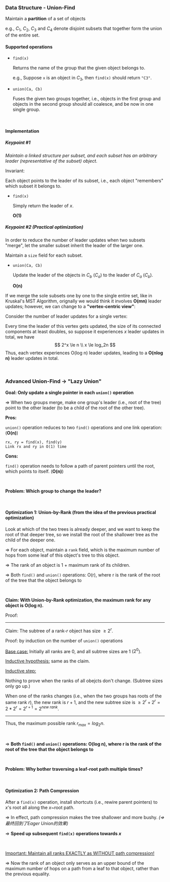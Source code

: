 ### Data Structure - Union-Find

Maintain a **partition** of a set of objects

e.g., $C_1$, $C_2$, $C_3$ and $C_4$ denote disjoint subsets that together form the union of the entire set.

#### Supported operations

* ``find(x)``

  Returns the name of the group that the given object belongs to.

  e.g., Suppose ``x`` is an object in $C_3$, then ``find(x)`` should return ``"C3"``.


* ``union(Ca, Cb)``

  Fuses the given two groups together, i.e., objects in the first group and objects in the second group should all coalesce, and be now in one single group.

<br>

#### Implementation

##### Keypoint #1

*Maintain a linked structure per subset, and each subset has an arbitrary leader (representative of the subset) object.*

Invariant:

Each object points to the leader of its subset, i.e., each object "remembers" which subset it belongs to.

* ``find(x)``

  Simply return the leader of $x$.

  **O(1)**

##### Keypoint #2 (Practical optimization)

In order to reduce the number of leader updates when two subsets "merge", let the smaller subset inherit the leader of the larger one.

Maintain a ``size`` field for each subset.

* ``union(Ca, Cb)``

  Update the leader of the objects in $C_b$ ($C_a$) to the leader of $C_a$ ($C_b$).

  **O(n)**

If we merge the sole subsets one by one to the single entire set, like in Kruskal's MST Algorithm, orignally we would think it involves **O(mn)** leader updates; however, we can change to a **"vertex-centric view"**:

Consider the number of leader updates for a single vertex:

Every time the leader of this vertex gets updated, the size of its connected components at least doubles, so suppose it experiences $x$ leader updates in total, we have
$$
2^x \le n \\
x \le log_2n
$$
Thus, each vertex experiences O(log n) leader updates, leading to a **O(nlog n)** leader updates in total.

<br>

### Advanced Union-Find -> "Lazy Union"

**Goal: Only update a single pointer in each ``union()`` operation**

=> When two groups merge, make one group's leader (i.e., root of the tree) point to the other leader (to be a child of the root of the other tree).

**Pros:**

``union()`` operation reduces to two ``find()`` operations and one link operation: (**O(n)**)

```
rx, ry = find(x), find(y)
Link rx and ry in O(1) time
```

**Cons:**

``find()`` operation needs to follow a path of parent pointers until the root, which points to itself. (**O(n)**)

<br>

**Problem: Which group to change the leader?**

<br>

#### Optimization 1: Union-by-Rank (from the idea of the previous practical optimization)

Look at which of the two trees is already deeper, and we want to keep the root of that deeper tree, so we install the root of the shallower tree as the child of the deeper one.

=> For each object, maintain a ``rank`` field, which is the maximum number of hops from some leaf of this object's tree to this object.

=> The rank of an object is 1 + maximum rank of its children.

=> Both ``find()`` and ``union()`` operations: O(r), where r is the rank of the root of the tree that the object belongs to

<br>

**Claim: With Union-by-Rank optimization, the maximum rank for any object is O(log n).**

Proof:

***

Claim: The subtree of a rank-$r$ object has size $\ge 2^r$.

Proof: by induction on the number of ``union()`` operations

<u>Base case:</u> Initially all ranks are 0, and all subtree sizes are 1 ($2^0$).

<u>Inductive hypothesis:</u> same as the claim.

<u>Inductive step:</u>

Nothing to prove when the ranks of all obejcts don't change. (Subtree sizes only go up.)

When one of the ranks changes (i.e., when the two groups has roots of the same rank $r$), the new rank is $r + 1$, and the new subtree size is $\ge 2^r + 2^r = 2 * 2^r = 2^{r+1} = 2^{new \ rank}$.

***

Thus, the maximum possible rank $r_{max} = log_2 n$.

<br>

=> **Both ``find()`` and ``union()`` operations: O(log n), where r is the rank of the root of the tree that the object belongs to**

<br>

**Problem: Why bother traversing a leaf-root path multiple times?**

<br>

#### Optimization 2: Path Compression

After a ``find(x)`` operation, install shortcuts (i.e., rewire parent pointers) to $x$'s root all along the $x$~root path.

=> In effect, path compression makes the tree shallower and more bushy.   *(=> 最终回到了Eager Union的效果)*

=> **Speed up subsequent ``find(x)`` operations towards $x$**

<br>

<u>Important: Maintain all ranks EXACTLY as WITHOUT path compression!</u>

=> Now the rank of an object only serves as an upper bound of the maximum number of hops on a path from a leaf to that object, rather than the previous equality.